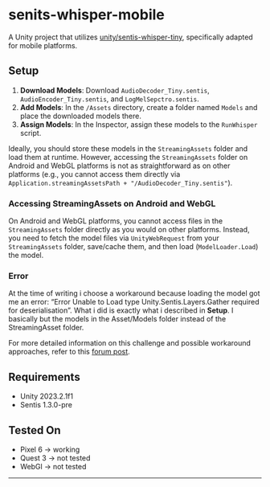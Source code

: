 # senits-whisper-mobile

A Unity project that utilizes [unity/sentis-whisper-tiny](https://huggingface.co/unity/sentis-whisper-tiny), specifically adapted for mobile platforms.

## Setup

1. **Download Models**: Download `AudioDecoder_Tiny.sentis`, `AudioEncoder_Tiny.sentis`, and `LogMelSepctro.sentis`.
2. **Add Models**: In the `/Assets` directory, create a folder named `Models` and place the downloaded models there.
3. **Assign Models**: In the Inspector, assign these models to the `RunWhisper` script.

Ideally, you should store these models in the `StreamingAssets` folder and load them at runtime. However, accessing the `StreamingAssets` folder on Android and WebGL platforms is not as straightforward as on other platforms (e.g., you cannot access them directly via `Application.streamingAssetsPath + "/AudioDecoder_Tiny.sentis"`).

### Accessing StreamingAssets on Android and WebGL

On Android and WebGL platforms, you cannot access files in the `StreamingAssets` folder directly as you would on other platforms. Instead, you need to fetch the model files via `UnityWebRequest` from your `StreamingAssets` folder, save/cache them, and then load (`ModelLoader.Load`) the model.

### Error

At the time of writing i choose a workaround because loading the model got me an error: “Error Unable to Load type Unity.Sentis.Layers.Gather required for deserialisation”. What i did is exactly what i described in **Setup**. I basically but the models in the Asset/Models folder instead of the StreamingAsset folder.

For more detailed information on this challenge and possible workaround approaches, refer to this [forum post](https://discussions.unity.com/t/does-sentis-work-on-android-mobile/346403/5).

## Requirements

- Unity 2023.2.1f1
- Sentis 1.3.0-pre

## Tested On

- Pixel 6  -> working
- Quest 3  -> not tested
- WebGl    -> not tested

---

